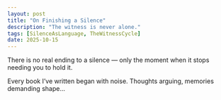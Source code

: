 ```yaml
---
layout: post
title: "On Finishing a Silence"
description: "The witness is never alone."
tags: [SilenceAsLanguage, TheWitnessCycle]
date: 2025-10-15
---
```

There is no real ending to a silence — only the moment when it stops needing you to hold it.

Every book I’ve written began with noise. Thoughts arguing, memories demanding shape...
